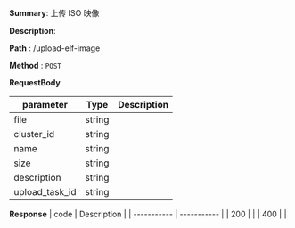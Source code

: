 **Summary**: 上传 ISO 映像

**Description**:

**Path** : /upload-elf-image

**Method** : `POST`

**RequestBody**

| parameter | Type | Description |
| ----------- | ----------- |----------- |
| file  |  string  |    |
| cluster_id  |  string  |    |
| name  |  string  |    |
| size  |  string  |    |
| description  |  string  |    |
| upload_task_id  |  string  |    |

**Response**
| code      | Description |
| ----------- | ----------- |
|  200   |       |
|  400   |       |

